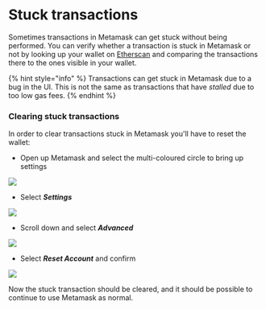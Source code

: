 # Stuck transactions

Sometimes transactions in Metamask can get stuck without being performed. You can verify whether a transaction is stuck in Metamask or not by looking up your wallet on [Etherscan](https://app.gitbook.com/s/xrwlYyAIfYDt2f6pnsTE/) and comparing the transactions there to the ones visible in your wallet.

{% hint style="info" %}
Transactions can get stuck in Metamask due to a bug in the UI. This is not the same as transactions that have _stalled_ due to too low gas fees.
{% endhint %}

### Clearing stuck transactions

In order to clear transactions stuck in Metamask you'll have to reset the wallet:

* Open up Metamask and select the multi-coloured circle to bring up settings

![](../../../.gitbook/assets/clear\_stuck\_transaction\_1.png)

* Select _**Settings**_

![](../../../.gitbook/assets/clear\_stuck\_transaction\_2.png)

* Scroll down and select _**Advanced**_

![](../../../.gitbook/assets/clear\_stuck\_transaction\_3.png)

* Select _**Reset Account**_ and confirm

![](../../../.gitbook/assets/clear\_stuck\_transaction\_4.png)

Now the stuck transaction should be cleared, and it should be possible to continue to use Metamask as normal.
